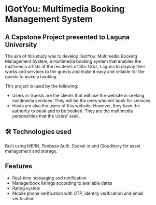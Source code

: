 # IGotYou: Multimedia Booking Management System

## A Capstone Project presented to Laguna University

The aim of this study was to develop IGotYou: Multimedia Booking Management System, a multimedia booking system that enables the multimedia artists of the residents of Sta. Cruz, Laguna to display their works and services to the guests and make it easy and reliable for the guests to make a booking. 

This project is used by the following:

- Users or Guests are the clients that will use the website in seeking multimedia services. They will be the ones who will book for services.
- Hosts are also the users of this website. However, they have the authority to book and to be booked. They are the multimedia personalities that the Users’ seek.

## 🛠 Technologies used
Built using MERN, Firebase Auth, Socket.io and Cloudinary for asset management and storage.

## Features

- Real-time messaging and notification
- Manage/book listings according to available dates 
- Rating system
- Mobile phone verification with OTP, identity verification and email verification

